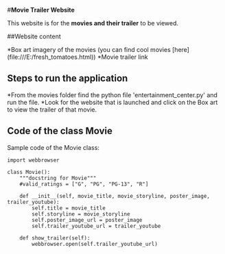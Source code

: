#**Movie Trailer Website**

This website is for the <strong>movies and their trailer</strong> to be viewed.

##Website content

*Box art imagery of the movies (you can find cool movies [here]
(file:///E:/fresh_tomatoes.html))
*Movie trailer link

## Steps to run the application
*From the movies folder find the python file 'entertainment_center.py' and run the file.
*Look for the website that is launched and click on the Box art to view the trailer of that movie.


## Code of the class Movie

Sample code of the Movie class:
```
import webbrowser

class Movie():
	"""docstring for Movie"""
	#valid_ratings = ["G", "PG", "PG-13", "R"]
	
	def __init__(self, movie_title, movie_storyline, poster_image, trailer_youtube):
		self.title = movie_title
		self.storyline = movie_storyline
		self.poster_image_url = poster_image
		self.trailer_youtube_url = trailer_youtube

	def show_trailer(self):
		webbrowser.open(self.trailer_youtube_url)
```

<!--- referred Udacity course on readme to design readme--> 
